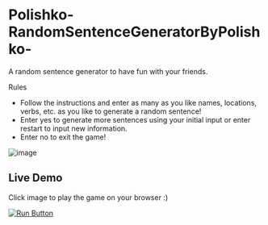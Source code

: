 # Polishko-RandomSentenceGeneratorByPolishko-
A random sentence generator to have fun with your friends. 

Rules<br />
- Follow the instructions and enter as many as you like names, locations, verbs, etc. as you like to generate a random sentence!<br />
- Enter yes to generate more sentences using your initial input or enter restart to input new information.<br />
- Enter no to exit the game!


![image](https://user-images.githubusercontent.com/119063181/218457747-db3daec7-9afe-404d-9629-730083e739d6.png)

 ## Live Demo
  
 Click image to play the game on your browser :)
 
[<image src="https://user-images.githubusercontent.com/119063181/215343359-ac6e0d7e-c5be-427d-bc56-66b48677a71b.png" alt="Run Button"/>]([https://replit.com/@polishko/Rock-Paper-Scissors#main.py](https://replit.com/@polishko/RandomSentenceGeneratorByPolishko?v=1))




